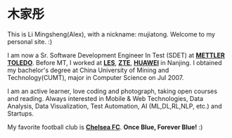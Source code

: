 # 木家彤

This is Li Mingsheng(Alex), with a nickname: mujiatong. Welcome to my personal site. :)

I am now a Sr. Software Development Engineer In Test (SDET) at **[METTLER TOLEDO](https://www.mt.com "Mettler Toldeo")**. Before MT, I worked at **[LES](http://www.les.cn/ "LES Information")**, **[ZTE](https://www.zte.com.cn "ZTE")**, **[HUAWEI](https://www.huawei.com "HUAWEI")** in Nanjing. I obtained my bachelor's degree at China University of Mining and Technology(CUMT), major in Computer Science on Jul 2007.

I am an active learner, love coding and photograph, taking open courses and reading. Always interested in Mobile & Web Technologies, Data Analysis, Data Visualization, Test Automation, AI (ML,DL,RL,NLP, etc.) and Startups. 

My favorite football club is **[Chelsea FC](https://www.chelseafc.com)**.  **Once Blue, Forever Blue!** :)
